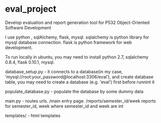 # eval_project
Develop evaluation and report generation tool for P532 Object-Oriented Software Development 

I use python , sqlAlchemy, flask, mysql. sqlalchemy is python library for mysql database connection. flask is python framework for web development.

To run locally in ubuntu, you may need to install python 2.7, sqlalchemy 0.8.4, flask 0.10.1, mysql.

database_setup.py - it connects to a database(in my case, 'mysql://root:your_password@localhost:3306/eval'), and create database table, you may need to create a database (e.g. 'eval') first before runnint it

populate_database.py - populate the database by some dummy data

main.py - routes urls. 
    /main                       entry page. 
    /reports/semester_id/week   reports for semester_id, week where semester_id and week are int
    
templates/ - html templates
